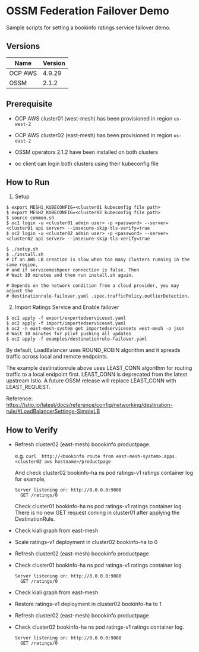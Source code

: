 # OSSM Federation Failover Demo

Sample scripts for setting a bookinfo ratings service failover demo.

## Versions

| Name         | Version       |
| --           | --            |
| OCP AWS      | 4.9.29        |
| OSSM         | 2.1.2         |

## Prerequisite

- OCP AWS cluster01 (west-mesh) has been provisioned in region `us-west-2`
- OCP AWS cluster02 (east-mesh) has been provisioned in region `us-east-2`

- OSSM operators 2.1.2 have been installed on both clusters
- oc client can login both clusters using their kubeconfig file  

## How to Run

1. Setup
```
$ export MESH1_KUBECONFIG=<cluster01 kubeconfig file path>
$ export MESH2_KUBECONFIG=<cluster02 kubeconfig file path>
$ source common.sh 
$ oc1 login -u <cluster01 admin user> -p <password> --server=<cluster01 api server> --insecure-skip-tls-verify=true
$ oc2 login -u <cluster02 admin user> -p <password> --server=<cluster02 api server> --insecure-skip-tls-verify=true

$ ./setup.sh
$ ./install.sh
# If an AWS LB creation is slow when too many clusters running in the same region,
# and if servicemeshpeer connection is false. Then 
# Wait 10 minutes and then run install.sh again.

# Depends on the network condition from a cloud provider, you may adjust the 
# destinationrule-failover.yaml .spec.trafficPolicy.outlierDetection.

```

2. Import Ratings Service and Enable failover
```
$ oc1 apply -f export/exportedserviceset.yaml
$ oc2 apply -f import/importedserviceset.yaml
$ oc2 -n east-mesh-system get importedservicesets west-mesh -o json
# Wait 10 minutes for pilot pushing all updates
$ oc2 apply -f examples/destinationrule-failover.yaml
```

By default, LoadBalancer uses ROUND_ROBIN algorithm and it spreads traffic across local and remote endpoints.

The example destinationrule above uses LEAST_CONN algorithm for routing traffic to a local endpoint first.
LEAST_CONN is deprecated from the latest upstream Istio. A future OSSM release will replace LEAST_CONN with LEAST_REQUEST.

Reference: https://istio.io/latest/docs/reference/config/networking/destination-rule/#LoadBalancerSettings-SimpleLB

## How to Verify

- Refresh cluster02 (east-mesh) boookinfo productpage.

  e.g. `curl  http://<bookinfo route from east-mesh-system>.apps.<cluster02 aws hostname>/productpage`

  And check cluster02 bookinfo-ha ns pod ratings-v1 ratings container log
  for example,
  ```
  Server listening on: http://0.0.0.0:9080
    GET /ratings/0
  ```

  Check cluster01 bookinfo-ha ns pod ratings-v1 ratings container log.
  There is no new GET request coming in cluster01 after applying the DestinationRule.

- Check kiali graph from east-mesh

- Scale ratings-v1 deployment in cluster02 bookinfo-ha to 0

- Refresh cluster02 (east-mesh) boookinfo productpage
- Check cluster01 bookinfo-ha ns pod ratings-v1 ratings container log.
  ```
  Server listening on: http://0.0.0.0:9080
    GET /ratings/0
  ```

- Check kiali graph from east-mesh

- Restore ratings-v1 deployment in cluster02 bookinfo-ha to 1

- Refresh cluster02 (east-mesh) boookinfo productpage
- Check cluster02 bookinfo-ha ns pod ratings-v1 ratings container log.
  ```
  Server listening on: http://0.0.0.0:9080
    GET /ratings/0
  ```
